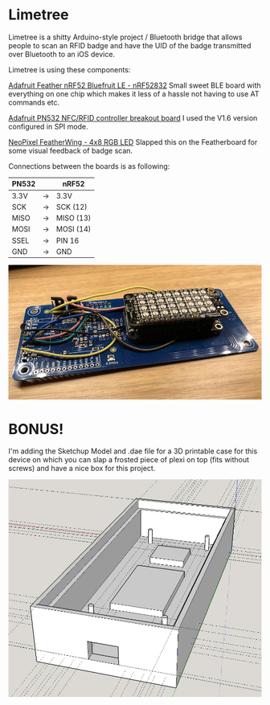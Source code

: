 # Limetree

Limetree is a shitty Arduino-style project / Bluetooth bridge that allows people to scan an RFID badge and have the UID of the badge transmitted over Bluetooth to an iOS device.

Limetree is using these components:

[Adafruit Feather nRF52 Bluefruit LE - nRF52832](https://www.adafruit.com/product/3406)
Small sweet BLE board with everything on one chip which makes it less of a hassle not having to use AT commands etc.

[Adafruit PN532 NFC/RFID controller breakout board](https://www.adafruit.com/product/364)
I used the V1.6 version configured in SPI mode.

[NeoPixel FeatherWing - 4x8 RGB LED](https://www.adafruit.com/product/2945)
Slapped this on the Featherboard for some visual feedback of badge scan.


Connections between the boards is as following:

| PN532 |    | nRF52     |
|-------|----|-----------|
| 3.3V  | -> | 3.3V      |
| SCK   | -> | SCK (12)  |
| MISO  | -> | MISO (13) |
| MOSI  | -> | MOSI (14) |
| SSEL  | -> | PIN 16    |
| GND   | -> | GND       |

![board](board.jpg)


# BONUS!

I'm adding the Sketchup Model and .dae file for a 3D printable case for this device on which you can slap a frosted piece of plexi on top (fits without screws) and have a nice box for this project.

![case](case.jpg)
